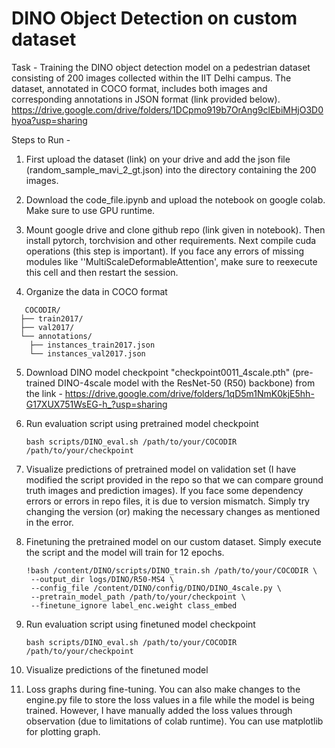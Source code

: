 
# DINO Object Detection on custom dataset
Task - Training the DINO object detection model on a pedestrian dataset consisting of 200 images collected within the IIT Delhi campus. The dataset, annotated in COCO format, includes both images and corresponding annotations in JSON format (link provided below).
https://drive.google.com/drive/folders/1DCpmo919b7OrAng9clEbiMHjO3D0hyoa?usp=sharing


Steps to Run - 

1) First upload the dataset (link) on your drive and add the json file (random_sample_mavi_2_gt.json) into the directory containing the 200 images.  

2) Download the code_file.ipynb and upload the notebook on google colab. Make sure to use GPU runtime. 

3) Mount google drive and clone github repo (link given in notebook). Then install pytorch, torchvision and other requirements. Next compile cuda operations (this step is important). If you face any errors of missing modules like ''MultiScaleDeformableAttention', make sure to reexecute this cell and then restart the session.

4) Organize the data in COCO format
```
   COCODIR/
  ├── train2017/
  ├── val2017/
  └── annotations/
  	├── instances_train2017.json
  	└── instances_val2017.json
   ```
5) Download DINO model checkpoint "checkpoint0011_4scale.pth" (pre-trained DINO-4scale model with the ResNet-50 (R50) backbone) from the link - https://drive.google.com/drive/folders/1qD5m1NmK0kjE5hh-G17XUX751WsEG-h_?usp=sharing

6) Run evaluation script using pretrained model checkpoint
   ```
   bash scripts/DINO_eval.sh /path/to/your/COCODIR /path/to/your/checkpoint
   ```

7) Visualize predictions of pretrained model on validation set
   (I have modified the script provided in the repo so that we can compare ground truth images and prediction images).
   If you face some dependency errors or errors in repo files, it is due to version mismatch. Simply try changing the version (or) making the necessary changes as mentioned in the error. 

8) Finetuning the pretrained model on our custom dataset. Simply execute the script and the model will train for 12 epochs.
   ```
   !bash /content/DINO/scripts/DINO_train.sh /path/to/your/COCODIR \
    --output_dir logs/DINO/R50-MS4 \
    --config_file /content/DINO/config/DINO/DINO_4scale.py \
    --pretrain_model_path /path/to/your/checkpoint \
    --finetune_ignore label_enc.weight class_embed
    ```

9) Run evaluation script using finetuned model checkpoint
   ```
   bash scripts/DINO_eval.sh /path/to/your/COCODIR /path/to/your/checkpoint
   ```

10) Visualize predictions of the finetuned model

11) Loss graphs during fine-tuning.
    You can also make changes to the engine.py file to store the loss values in a file while the model is being trained. However, I have manually added the loss values through observation (due to limitations of colab runtime). You can use matplotlib for plotting graph.



